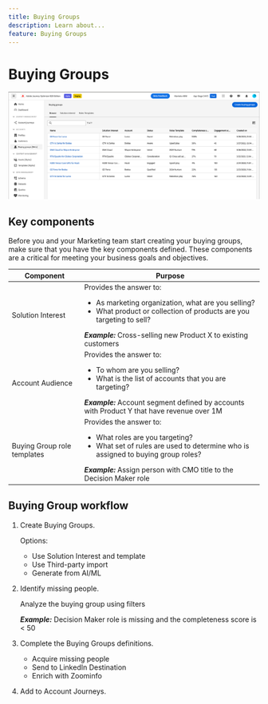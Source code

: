 ```yaml
---
title: Buying Groups
description: Learn about...
feature: Buying Groups
---
```


# Buying Groups

<!--  < PM - What is a buying group and why should I be interested?  What can I accomplish if I continue to read and learn about this fetaure?  (This should be high-level and not Marketing copy) > -->

![Buying Group Browse page](assets/buying-groups-browse.png)


## Key components

Before you and your Marketing team start creating your buying groups, make sure that you have the key components defined. These components are a critical for meeting your business goals and objectives.

| Component | Purpose |
| --------- | ------- |
| Solution Interest | Provides the answer to: <ul><li>As marketing organization, what are you selling?</li><li>What product or collection of products are you targeting to sell?</li></ul>  **_Example:_** Cross-selling new Product X to existing customers|
| Account Audience | Provides the answer to: <ul><li>To whom are you selling?</li><li>What is the list of accounts that you are targeting?</li></ul> **_Example:_** Account segment defined by accounts with Product Y that have revenue over 1M|
| Buying Group role templates |  Provides the answer to: <ul><li>What roles are you targeting?</li><li>What set of rules are used to determine who is assigned to buying group roles?</li></ul>  **_Example:_** Assign person with CMO title to the Decision Maker role |

## Buying Group workflow

1. Create Buying Groups.

   Options:
   * Use Solution Interest and template
   * Use Third-party import
   * Generate from AI/ML

1. Identify missing people.

   Analyze the buying group using filters
   
   **_Example:_** Decision Maker role is missing and the completeness score is < 50

1. Complete the Buying Groups definitions.

   * Acquire missing people
   * Send to LinkedIn Destination
   * Enrich with Zoominfo

1. Add to Account Journeys.

